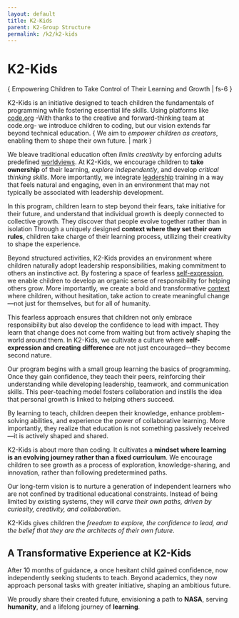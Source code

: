 ```yaml
---
layout: default
title: K2-Kids
parent: K2-Group Structure
permalink: /k2/k2-kids
---
```


# K2-Kids
{ Empowering Children to Take Control of Their Learning and Growth | fs-6 }

K2-Kids is an initiative designed to teach children the fundamentals of programming while fostering essential life skills. Using platforms like [code.org](https://code.org/) -With thanks to the creative and forward-thinking team at code.org- we introduce children to coding, but our vision extends far beyond technical education. { We aim to *empower children as creators*, enabling them to shape their own future. | mark }

We bleave traditional education often *limits creativity* by enforcing adults predefined [worldviews](/leadership-resources/world-view). At K2-Kids, we encourage children to **take ownership** of their learning, *explore independently*, and develop *critical thinking skills*. More importantly, we integrate [leadership](/leadership-resources) training in a way that feels natural and engaging, even in an environment that may not typically be associated with leadership development.

In this program, children learn to step beyond their fears, take initiative for their future, and understand that individual growth is deeply connected to collective growth. They discover that people evolve together rather than in isolation Through a uniquely designed **context where they set their own rules**, children take charge of their learning process, utilizing their creativity to shape the experience.

Beyond structured activities, K2-Kids provides an environment where children naturally adopt leadership responsibilities, making commitment to others an instinctive act. By fostering a space of fearless [self-expression](/leadership-resources/discover-for-yourself), we enable children to develop an organic sense of responsibility for helping others grow. More importantly, we create a bold and transformative [context](/leadership-resources/context) where children, without hesitation, take action to create meaningful change—not just for themselves, but for all of humanity. 

This fearless approach ensures that children not only embrace responsibility but also develop the confidence to lead with impact. They learn that change does not come from waiting but from actively shaping the world around them. In K2-Kids, we cultivate a culture where **self-expression and creating difference** are not just encouraged—they become second nature.

Our program begins with a small group learning the basics of programming. Once they gain confidence, they teach their peers, reinforcing their understanding while developing leadership, teamwork, and communication skills. This peer-teaching model fosters collaboration and instills the idea that personal growth is linked to helping others succeed.

By learning to teach, children deepen their knowledge, enhance problem-solving abilities, and experience the power of collaborative learning. More importantly, they realize that education is not something passively received—it is actively shaped and shared.

K2-Kids is about more than coding. It cultivates a **mindset where learning is an evolving journey rather than a fixed curriculum**. We encourage children to see growth as a process of exploration, knowledge-sharing, and innovation, rather than following predetermined paths.

Our long-term vision is to nurture a generation of independent learners who are not confined by traditional educational constraints. Instead of being limited by existing systems, they will *carve their own paths, driven by curiosity, creativity, and collaboration*.

K2-Kids gives children the *freedom to explore, the confidence to lead, and the belief that they are the architects of their own future*.

## A Transformative Experience at K2-Kids

After 10 months of guidance, a once hesitant child gained confidence, now independently seeking students to teach. Beyond academics, they now approach personal tasks with greater initiative, shaping an ambitious future.

We proudly share their created future, envisioning a path to **NASA**, serving **humanity**, and a lifelong journey of **learning**.




